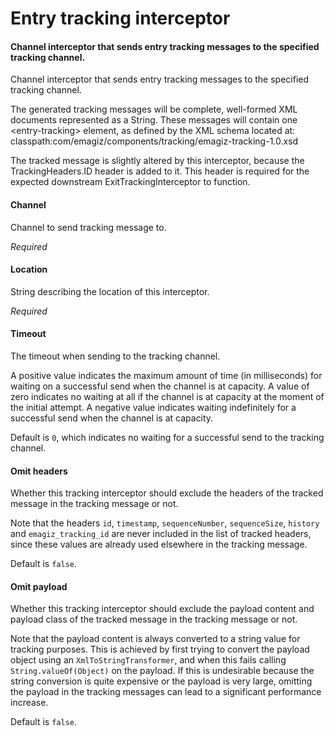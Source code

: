 # Entry tracking interceptor
#### Channel interceptor that sends entry tracking messages to the specified tracking channel. 
Channel interceptor that sends entry tracking messages to the specified tracking channel. 

The generated tracking messages will be complete, well-formed XML documents represented as a String. These messages will contain one &lt;entry-tracking&gt; element, as defined by the XML schema located at:
classpath:com/emagiz/components/tracking/emagiz-tracking-1.0.xsd 

The tracked message is slightly altered by this interceptor, because the TrackingHeaders.ID header is added to it. This header is required for the expected downstream ExitTrackingInterceptor to function.

#### Channel
Channel to send tracking message to.

<i>Required</i>

#### Location
String describing the location of this interceptor.

<i>Required</i>

#### Timeout
The timeout when sending to the tracking channel.

A positive value indicates the maximum amount of time (in milliseconds) for waiting on a successful send when the channel is at capacity. A value of zero indicates no waiting at all if the channel is at capacity at the moment of the initial attempt. A negative value indicates waiting indefinitely for a successful send when the channel is at capacity.

Default is <code>0</code>, which indicates no waiting for a successful send to the tracking channel.

#### Omit headers
Whether this tracking interceptor should exclude the headers of the tracked message in the tracking message or not.

Note that the headers <code>id</code>, <code>timestamp</code>, <code>sequenceNumber</code>, <code>sequenceSize</code>, <code>history</code> and <code>emagiz_tracking_id</code> are never included in the list of tracked headers, since these values are already used elsewhere in the tracking message.

Default is <code>false</code>.

#### Omit payload
Whether this tracking interceptor should exclude the payload content and payload class of the tracked message in the tracking message or not. 

Note that the payload content is always converted to a string value for tracking purposes. This is achieved by first trying to convert the payload object using an <code>XmlToStringTransformer</code>, and when this fails calling <code>String.valueOf(Object)</code> on the payload. If this is undesirable because the string conversion is quite expensive or the payload is very large, omitting the payload in the tracking messages can lead to a significant performance increase. 

Default is <code>false</code>.

